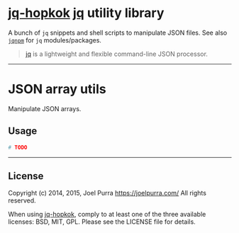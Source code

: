 # [jq-hopkok](https://github.com/joelpurra/jq-hopkok) [jq](https://stedolan.github.io/jq/) utility library

A bunch of `jq` snippets and shell scripts to manipulate JSON files. See also [`jqnpm`](https://github.com/joelpurra/jqnpm) for `jq` modules/packages.

> [jq](https://stedolan.github.io/jq/) is a lightweight and flexible command-line JSON processor.

---



# JSON array utils

Manipulate JSON arrays.



## Usage

```bash
# TODO
```



---

## License
Copyright (c) 2014, 2015, Joel Purra <https://joelpurra.com/>
All rights reserved.

When using [jq-hopkok](https://github.com/joelpurra/jq-hopkok), comply to at least one of the three available licenses: BSD, MIT, GPL.
Please see the LICENSE file for details.
